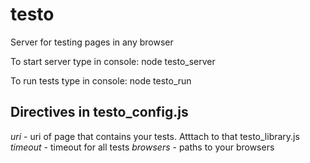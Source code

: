 testo
=====

Server for testing pages in any browser

To start server type in console:
  node testo_server

To run tests type in console:
  node testo_run

Directives in testo_config.js
-----------------------------

*uri* - uri of page that contains your tests. Atttach to that testo_library.js
*timeout* - timeout for all tests
*browsers* - paths to your browsers
